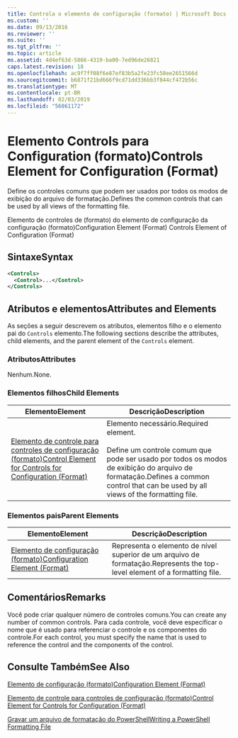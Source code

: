 ```yaml
---
title: Controla o elemento de configuração (formato) | Microsoft Docs
ms.custom: ''
ms.date: 09/13/2016
ms.reviewer: ''
ms.suite: ''
ms.tgt_pltfrm: ''
ms.topic: article
ms.assetid: 4d4ef63d-5866-4319-ba00-7ed96de26821
caps.latest.revision: 18
ms.openlocfilehash: ac9f7ff08f6e87ef83b5a2fe23fc58ee2651566d
ms.sourcegitcommit: b6871f21bd666f9cd71dd336bb3f844cf472b56c
ms.translationtype: MT
ms.contentlocale: pt-BR
ms.lasthandoff: 02/03/2019
ms.locfileid: "56861172"
---
```

# <a name="controls-element-for-configuration-format"></a><span data-ttu-id="0b2d1-102">Elemento Controls para Configuration (formato)</span><span class="sxs-lookup"><span data-stu-id="0b2d1-102">Controls Element for Configuration (Format)</span></span>

<span data-ttu-id="0b2d1-103">Define os controles comuns que podem ser usados por todos os modos de exibição do arquivo de formatação.</span><span class="sxs-lookup"><span data-stu-id="0b2d1-103">Defines the common controls that can be used by all views of the formatting file.</span></span>

<span data-ttu-id="0b2d1-104">Elemento de controles de (formato) do elemento de configuração da configuração (formato)</span><span class="sxs-lookup"><span data-stu-id="0b2d1-104">Configuration Element (Format) Controls Element of Configuration (Format)</span></span>

## <a name="syntax"></a><span data-ttu-id="0b2d1-105">Sintaxe</span><span class="sxs-lookup"><span data-stu-id="0b2d1-105">Syntax</span></span>

```xml
<Controls>
  <Control>...</Control>
</Controls>
```

## <a name="attributes-and-elements"></a><span data-ttu-id="0b2d1-106">Atributos e elementos</span><span class="sxs-lookup"><span data-stu-id="0b2d1-106">Attributes and Elements</span></span>

<span data-ttu-id="0b2d1-107">As seções a seguir descrevem os atributos, elementos filho e o elemento pai do `Controls` elemento.</span><span class="sxs-lookup"><span data-stu-id="0b2d1-107">The following sections describe the attributes, child elements, and the parent element of the `Controls` element.</span></span>

### <a name="attributes"></a><span data-ttu-id="0b2d1-108">Atributos</span><span class="sxs-lookup"><span data-stu-id="0b2d1-108">Attributes</span></span>

<span data-ttu-id="0b2d1-109">Nenhum.</span><span class="sxs-lookup"><span data-stu-id="0b2d1-109">None.</span></span>

### <a name="child-elements"></a><span data-ttu-id="0b2d1-110">Elementos filhos</span><span class="sxs-lookup"><span data-stu-id="0b2d1-110">Child Elements</span></span>

|<span data-ttu-id="0b2d1-111">Elemento</span><span class="sxs-lookup"><span data-stu-id="0b2d1-111">Element</span></span>|<span data-ttu-id="0b2d1-112">Descrição</span><span class="sxs-lookup"><span data-stu-id="0b2d1-112">Description</span></span>|
|-------------|-----------------|
|[<span data-ttu-id="0b2d1-113">Elemento de controle para controles de configuração (formato)</span><span class="sxs-lookup"><span data-stu-id="0b2d1-113">Control Element for Controls for Configuration (Format)</span></span>](./control-element-for-controls-for-configuration-format.md)|<span data-ttu-id="0b2d1-114">Elemento necessário.</span><span class="sxs-lookup"><span data-stu-id="0b2d1-114">Required element.</span></span><br /><br /> <span data-ttu-id="0b2d1-115">Define um controle comum que pode ser usado por todos os modos de exibição do arquivo de formatação.</span><span class="sxs-lookup"><span data-stu-id="0b2d1-115">Defines a common control that can be used by all views of the formatting file.</span></span>|

### <a name="parent-elements"></a><span data-ttu-id="0b2d1-116">Elementos pais</span><span class="sxs-lookup"><span data-stu-id="0b2d1-116">Parent Elements</span></span>

|<span data-ttu-id="0b2d1-117">Elemento</span><span class="sxs-lookup"><span data-stu-id="0b2d1-117">Element</span></span>|<span data-ttu-id="0b2d1-118">Descrição</span><span class="sxs-lookup"><span data-stu-id="0b2d1-118">Description</span></span>|
|-------------|-----------------|
|[<span data-ttu-id="0b2d1-119">Elemento de configuração (formato)</span><span class="sxs-lookup"><span data-stu-id="0b2d1-119">Configuration Element (Format)</span></span>](./configuration-element-format.md)|<span data-ttu-id="0b2d1-120">Representa o elemento de nível superior de um arquivo de formatação.</span><span class="sxs-lookup"><span data-stu-id="0b2d1-120">Represents the top-level element of a formatting file.</span></span>|

## <a name="remarks"></a><span data-ttu-id="0b2d1-121">Comentários</span><span class="sxs-lookup"><span data-stu-id="0b2d1-121">Remarks</span></span>

<span data-ttu-id="0b2d1-122">Você pode criar qualquer número de controles comuns.</span><span class="sxs-lookup"><span data-stu-id="0b2d1-122">You can create any number of common controls.</span></span> <span data-ttu-id="0b2d1-123">Para cada controle, você deve especificar o nome que é usado para referenciar o controle e os componentes do controle.</span><span class="sxs-lookup"><span data-stu-id="0b2d1-123">For each control, you must specify the name that is used to reference the control and the components of the control.</span></span>

## <a name="see-also"></a><span data-ttu-id="0b2d1-124">Consulte Também</span><span class="sxs-lookup"><span data-stu-id="0b2d1-124">See Also</span></span>

[<span data-ttu-id="0b2d1-125">Elemento de configuração (formato)</span><span class="sxs-lookup"><span data-stu-id="0b2d1-125">Configuration Element (Format)</span></span>](./configuration-element-format.md)

[<span data-ttu-id="0b2d1-126">Elemento de controle para controles de configuração (formato)</span><span class="sxs-lookup"><span data-stu-id="0b2d1-126">Control Element for Controls for Configuration (Format)</span></span>](./control-element-for-controls-for-configuration-format.md)

[<span data-ttu-id="0b2d1-127">Gravar um arquivo de formatação do PowerShell</span><span class="sxs-lookup"><span data-stu-id="0b2d1-127">Writing a PowerShell Formatting File</span></span>](./writing-a-powershell-formatting-file.md)
